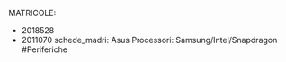 MATRICOLE:
- 2018528
- 2011070
schede_madri: Asus
Processori: Samsung/Intel/Snapdragon
#Periferiche
